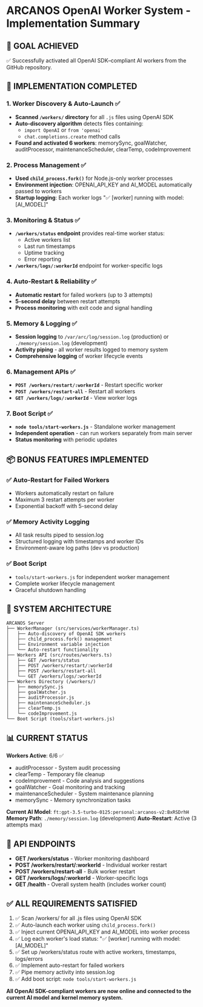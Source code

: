 # ARCANOS OpenAI Worker System - Implementation Summary

## 🎯 GOAL ACHIEVED
✅ Successfully activated all OpenAI SDK–compliant AI workers from the GitHub repository.

## 🔧 IMPLEMENTATION COMPLETED

### 1. Worker Discovery & Auto-Launch ✅
- **Scanned `/workers/` directory** for all `.js` files using OpenAI SDK
- **Auto-discovery algorithm** detects files containing:
  - `import OpenAI` or `from 'openai'`
  - `chat.completions.create` method calls
- **Found and activated 6 workers**: memorySync, goalWatcher, auditProcessor, maintenanceScheduler, clearTemp, codeImprovement

### 2. Process Management ✅
- **Used `child_process.fork()`** for Node.js-only worker processes
- **Environment injection**: OPENAI_API_KEY and AI_MODEL automatically passed to workers
- **Startup logging**: Each worker logs "✅ [worker] running with model: [AI_MODEL]"

### 3. Monitoring & Status ✅
- **`/workers/status` endpoint** provides real-time worker status:
  - Active workers list
  - Last run timestamps  
  - Uptime tracking
  - Error reporting
- **`/workers/logs/:workerId`** endpoint for worker-specific logs

### 4. Auto-Restart & Reliability ✅
- **Automatic restart** for failed workers (up to 3 attempts)
- **5-second delay** between restart attempts
- **Process monitoring** with exit code and signal handling

### 5. Memory & Logging ✅
- **Session logging** to `/var/arc/log/session.log` (production) or `./memory/session.log` (development)
- **Activity piping** - all worker results logged to memory system
- **Comprehensive logging** of worker lifecycle events

### 6. Management APIs ✅
- **`POST /workers/restart/:workerId`** - Restart specific worker
- **`POST /workers/restart-all`** - Restart all workers
- **`GET /workers/logs/:workerId`** - View worker logs

### 7. Boot Script ✅
- **`node tools/start-workers.js`** - Standalone worker management
- **Independent operation** - can run workers separately from main server
- **Status monitoring** with periodic updates

## 📦 BONUS FEATURES IMPLEMENTED

### ✅ Auto-Restart for Failed Workers
- Workers automatically restart on failure
- Maximum 3 restart attempts per worker
- Exponential backoff with 5-second delay

### ✅ Memory Activity Logging
- All task results piped to session.log
- Structured logging with timestamps and worker IDs
- Environment-aware log paths (dev vs production)

### ✅ Boot Script
- `tools/start-workers.js` for independent worker management
- Complete worker lifecycle management
- Graceful shutdown handling

## 🚀 SYSTEM ARCHITECTURE

```
ARCANOS Server
├── WorkerManager (src/services/workerManager.ts)
│   ├── Auto-discovery of OpenAI SDK workers
│   ├── child_process.fork() management
│   ├── Environment variable injection
│   └── Auto-restart functionality
├── Workers API (src/routes/workers.ts)
│   ├── GET /workers/status
│   ├── POST /workers/restart/:workerId
│   ├── POST /workers/restart-all
│   └── GET /workers/logs/:workerId
├── Workers Directory (/workers/)
│   ├── memorySync.js
│   ├── goalWatcher.js
│   ├── auditProcessor.js
│   ├── maintenanceScheduler.js
│   ├── clearTemp.js
│   └── codeImprovement.js
└── Boot Script (tools/start-workers.js)
```

## 📊 CURRENT STATUS

**Workers Active**: 6/6 ✅
- auditProcessor - System audit processing
- clearTemp - Temporary file cleanup  
- codeImprovement - Code analysis and suggestions
- goalWatcher - Goal monitoring and tracking
- maintenanceScheduler - System maintenance planning
- memorySync - Memory synchronization tasks

**Current AI Model**: `ft:gpt-3.5-turbo-0125:personal:arcanos-v2:BxRSDrhH`
**Memory Path**: `./memory/session.log` (development)
**Auto-Restart**: Active (3 attempts max)

## 🔗 API ENDPOINTS

- **GET /workers/status** - Worker monitoring dashboard
- **POST /workers/restart/:workerId** - Individual worker restart
- **POST /workers/restart-all** - Bulk worker restart  
- **GET /workers/logs/:workerId** - Worker-specific logs
- **GET /health** - Overall system health (includes worker count)

## ✅ ALL REQUIREMENTS SATISFIED

1. ✅ Scan /workers/ for all .js files using OpenAI SDK
2. ✅ Auto-launch each worker using `child_process.fork()`
3. ✅ Inject current OPENAI_API_KEY and AI_MODEL into worker process
4. ✅ Log each worker's load status: "✅ [worker] running with model: [AI_MODEL]"
5. ✅ Set up /workers/status route with active workers, timestamps, logs/errors
6. ✅ Implement auto-restart for failed workers
7. ✅ Pipe memory activity into session.log
8. ✅ Add boot script: `node tools/start-workers.js`

**All OpenAI SDK-compliant workers are now online and connected to the current AI model and kernel memory system.**